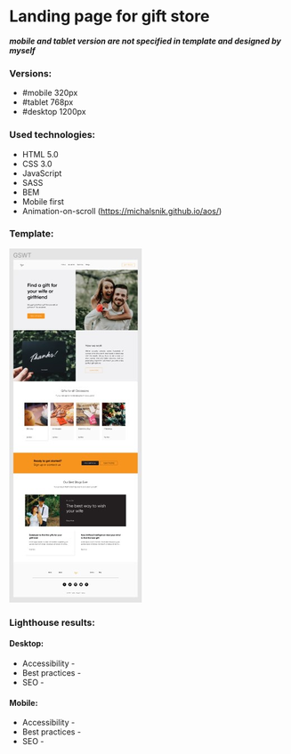 # Landing page for gift store

**_mobile and tablet version are not specified in template and designed by myself_**

### Versions:
+ #mobile 320px
+ #tablet 768px
+ #desktop 1200px

### Used technologies:

+ HTML 5.0
+ CSS 3.0
+ JavaScript
+ SASS
+ BEM
+ Mobile first
+ Animation-on-scroll (https://michalsnik.github.io/aos/)

### Template:
![template screenshot](/template/template-screenshot1.jpg)

### Lighthouse results:

#### Desktop:
+ Accessibility - 
+ Best practices - 
+ SEO - 

#### Mobile:
+ Accessibility - 
+ Best practices - 
+ SEO - 